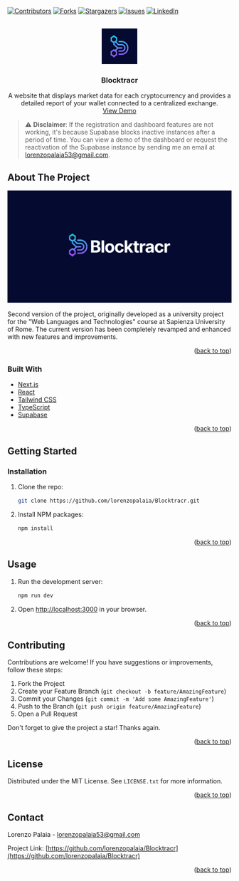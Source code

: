 [![Contributors][contributors-shield]][contributors-url]
[![Forks][forks-shield]][forks-url]
[![Stargazers][stars-shield]][stars-url]
[![Issues][issues-shield]][issues-url]
[![LinkedIn][linkedin-shield]][linkedin-url]

<div id="top"></div>

<br />
<div align="center">
  <a href="https://github.com/lorenzopalaia/Blocktracr">
    <img src="repo_assets/logo.png" alt="Logo" width="80" height="80">
  </a>

<h3 align="center">Blocktracr</h3>

  <p align="center">
    A website that displays market data for each cryptocurrency and provides a detailed report of your wallet connected to a centralized exchange.
    <br />
    <a href="https://blocktracr.lorenzopalaia.com/">View Demo</a>
  </p>
</div>

> ⚠️ **Disclaimer**: If the registration and dashboard features are not working, it's because Supabase blocks inactive instances after a period of time. You can view a demo of the dashboard or request the reactivation of the Supabase instance by sending me an email at [lorenzopalaia53@gmail.com](mailto:lorenzopalaia53@gmail.com).

<!-- ABOUT THE PROJECT -->

## About The Project

[![Project Preview][product-screenshot]](https://blocktracr.lorenzopalaia.com//)

Second version of the project, originally developed as a university project for the "Web Languages and Technologies" course at Sapienza University of Rome. The current version has been completely revamped and enhanced with new features and improvements.

<p align="right">(<a href="#top">back to top</a>)</p>

### Built With

- [Next.js](https://nextjs.org/)
- [React](https://reactjs.org/)
- [Tailwind CSS](https://tailwindcss.com/)
- [TypeScript](https://www.typescriptlang.org/)
- [Supabase](https://www.supabase.com/)

<p align="right">(<a href="#top">back to top</a>)</p>

<!-- GETTING STARTED -->

## Getting Started

### Installation

1. Clone the repo:
   ```sh
   git clone https://github.com/lorenzopalaia/Blocktracr.git
   ```
2. Install NPM packages:
   ```sh
   npm install
   ```

<p align="right">(<a href="#top">back to top</a>)</p>

## Usage

1. Run the development server:
   ```sh
   npm run dev
   ```
2. Open [http://localhost:3000](http://localhost:3000) in your browser.

<p align="right">(<a href="#top">back to top</a>)</p>

## Contributing

Contributions are welcome! If you have suggestions or improvements, follow these steps:

1. Fork the Project
2. Create your Feature Branch (`git checkout -b feature/AmazingFeature`)
3. Commit your Changes (`git commit -m 'Add some AmazingFeature'`)
4. Push to the Branch (`git push origin feature/AmazingFeature`)
5. Open a Pull Request

Don't forget to give the project a star! Thanks again.

<p align="right">(<a href="#top">back to top</a>)</p>

## License

Distributed under the MIT License. See `LICENSE.txt` for more information.

<p align="right">(<a href="#top">back to top</a>)</p>

## Contact

Lorenzo Palaia - [lorenzopalaia53@gmail.com](mailto:lorenzopalaia53@gmail.com)

Project Link: [https://github.com/lorenzopalaia/Blocktracr](https://github.com/lorenzopalaia/Blocktracr)

<p align="right">(<a href="#top">back to top</a>)</p>

<!-- MARKDOWN LINKS & IMAGES -->

[contributors-shield]: https://img.shields.io/github/contributors/lorenzopalaia/Blocktracr.svg?style=for-the-badge
[contributors-url]: https://github.com/lorenzopalaia/Blocktracr/graphs/contributors
[forks-shield]: https://img.shields.io/github/forks/lorenzopalaia/Blocktracr.svg?style=for-the-badge
[forks-url]: https://github.com/lorenzopalaia/Blocktracr/network/members
[stars-shield]: https://img.shields.io/github/stars/lorenzopalaia/Blocktracr.svg?style=for-the-badge
[stars-url]: https://github.com/lorenzopalaia/Blocktracr/stargazers
[issues-shield]: https://img.shields.io/github/issues/lorenzopalaia/Blocktracr.svg?style=for-the-badge
[issues-url]: https://github.com/lorenzopalaia/Blocktracr/issues
[linkedin-shield]: https://img.shields.io/badge/-LinkedIn-black.svg?style=for-the-badge&logo=linkedin&colorB=555
[linkedin-url]: https://linkedin.com/in/lorenzo-palaia-7177a5202
[product-screenshot]: repo_assets/preview.png
